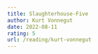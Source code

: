 ```yaml
---
title: Slaughterhouse-Five
author: Kurt Vonnegut
date: 2022-08-11
rating: 5
url: /reading/kurt-vonnegut
---
```

